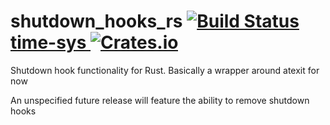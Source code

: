 # shutdown_hooks_rs [![Build Status](https://travis-ci.org/Techern/shutdown_hooks_rs.svg)](https://travis-ci.org/Techern/shutdown_hooks_rs)[time-sys ![Crates.io](https://img.shields.io/crates/v/shutdown_hooks.svg)](https://crates.io/crates/shutdown_hooks) 
Shutdown hook functionality for Rust. Basically a wrapper around atexit for now

An unspecified future release will feature the ability to remove shutdown hooks